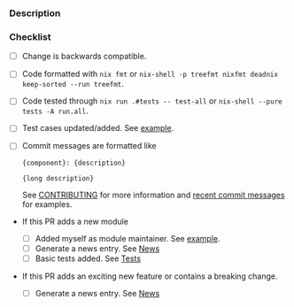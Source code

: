 ### Description

<!--

Please provide a brief description of your change.

-->

### Checklist

<!--

Please go through the following checklist before opening a non-WIP
pull-request.

Also make sure to read the guidelines found at

  https://nix-community.github.io/home-manager/#sec-guidelines

-->

- [ ] Change is backwards compatible.

- [ ] Code formatted with `nix fmt` or
      `nix-shell -p treefmt nixfmt deadnix keep-sorted --run treefmt`.

- [ ] Code tested through `nix run .#tests -- test-all` or
      `nix-shell --pure tests -A run.all`.

- [ ] Test cases updated/added. See
      [example](https://github.com/nix-community/home-manager/commit/f3fbb50b68df20da47f9b0def5607857fcc0d021#diff-b61a6d542f9036550ba9c401c80f00ef).

- [ ] Commit messages are formatted like

  ```
  {component}: {description}

  {long description}
  ```

  See [CONTRIBUTING](https://nix-community.github.io/home-manager/#sec-commit-style) for more information and
  [recent commit messages](https://github.com/nix-community/home-manager/commits/master) for examples.

- If this PR adds a new module

  - [ ] Added myself as module maintainer. See
        [example](https://github.com/nix-community/home-manager/blob/a51598236f23c89e59ee77eb8e0614358b0e896c/modules/programs/lesspipe.nix#L11).
  - [ ] Generate a news entry. See
        [News](https://nix-community.github.io/home-manager/index.xhtml#sec-news)
  - [ ] Basic tests added. See
        [Tests](https://nix-community.github.io/home-manager/index.xhtml#sec-tests)

- If this PR adds an exciting new feature or contains a breaking change.
  - [ ] Generate a news entry. See
        [News](https://nix-community.github.io/home-manager/index.xhtml#sec-news)
